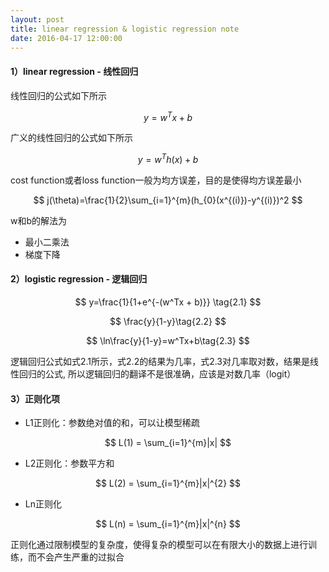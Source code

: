 ```yaml
---
layout: post
title: linear regression & logistic regression note
date: 2016-04-17 12:00:00
---
```

#### 1）linear regression - 线性回归

线性回归的公式如下所示

$$ y=w^Tx+b $$

广义的线性回归的公式如下所示

$$ y=w^Th(x)+b $$

cost function或者loss function一般为均方误差，目的是使得均方误差最小

$$ j(\theta)=\frac{1}{2}\sum_{i=1}^{m}(h_{0}(x^{(i)})-y^{(i)})^2 $$

w和b的解法为

* 最小二乘法
* 梯度下降

#### 2）logistic regression - 逻辑回归

$$ y=\frac{1}{1+e^{-(w^Tx + b)}} \tag{2.1} $$

$$ \frac{y}{1-y}\tag{2.2} $$

$$ \ln\frac{y}{1-y}=w^Tx+b\tag{2.3} $$

逻辑回归公式如式2.1所示，式2.2的结果为几率，式2.3对几率取对数，结果是线性回归的公式,
所以逻辑回归的翻译不是很准确，应该是对数几率（logit）

#### 3）正则化项

* L1正则化：参数绝对值的和，可以让模型稀疏

$$ L(1) = \sum_{i=1}^{m}|x| $$

* L2正则化：参数平方和

$$ L(2) = \sum_{i=1}^{m}|x|^{2} $$

* Ln正则化

$$ L(n) = \sum_{i=1}^{m}|x|^{n} $$

正则化通过限制模型的复杂度，使得复杂的模型可以在有限大小的数据上进行训练，而不会产生严重的过拟合
